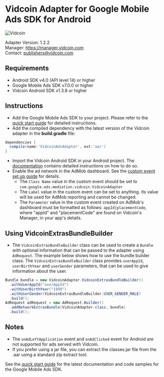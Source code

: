 # Vidcoin Adapter for Google Mobile Ads SDK for Android
![Vidcoin](https://documentation.vidcoin.com/images/Vidcoin-Logo.png)

Adapter Version: 1.2.2    
Manager: https://manager.vidcoin.com    
Contact: publishers@vidcoin.com    

## Requirements
- Android SDK v4.0 (API level 14) or higher
- Google Mobile Ads SDK v7.0.0 or higher
- Vidcoin Android SDK v1.3.8 or higher

## Instructions
- Add the Google Mobile Ads SDK to your project. Please refer to the  [quick start guide](https://firebase.google.com/docs/admob/android/quick-start) for detailed instructions.
- Add the compiled dependency with the latest version of the Vidcoin adapter in the  **build.gradle** file:
```gradle
dependencies {
  compile(name:'VidcoinAdsAdapter', ext:'aar')
}
```
- Import the Vidcoin Android SDK in your Android project. The  [documentation](https://github.com/VidCoin/VidCoin-Android-SDK/blob/master/Documentation.md) contains detailed instructions on how to do so.
- Enable the ad network in the AdMob dashboard. See the  [custom event set up guide](https://support.google.com/admob/answer/3083407?hl=en&ref_topic=3063091) for details.
  - The `Class Name` value in the custom event should be set to `com.google.ads.mediation.vidcoin.VidcoinAdapter`
  - The `Label` value in the custom event can be set to anything. Its value will be used for AdMob reporting and cannot be changed.
  - The `Parameter` value in the custom event created on AdMob's dashboard must be formatted as follows: `appId|placementCode`, where "appId" and "placementCode" are found on Vidcoin's Manager, in your app's details.

## Using VidcoinExtrasBundleBuilder
- The `VidcoinExtrasBundleBuilder` class can be used to create a `Bundle` with optional information that can be passed to the adapter using `AdRequest`.
  The example below shows how to use the bundle builder class.
  The `VidcoinExtrasBundleBuilder` class provides `userAppId`, `userBirthYear` and `userGender` parameters, that can be used to give information about the user.
```java
Bundle bundle = new VidcoinAdapter.VidcoinExtrasBundleBuilder()
  .withUserAppId("userAppId")
  .withUserBirthYear("1990")
  .withUserGender(VidcoinExtrasBundleBuilder.USER_GENDER_MALE)
  .build();
AdRequest adRequest = new AdRequest.Builder()
  .addNetworkExtrasBundle(VidcoinAdapter.class, bundle)
  .build();
```

## Notes
- The `onAdLeftApplication` event and `onAdClicked` event for Android are not supported for ads served with Vidcoin.
- If you prefer using a jar file, you can extract the classes.jar file from the .aar using a standard zip extract tool.

See the [quick start guide](https://firebase.google.com/docs/admob/android/quick-start) for the latest documentation and code samples for the Google Mobile Ads SDK.
